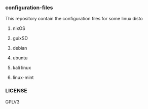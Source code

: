 ### configuration-files

This repository contain the configuration files for some linux disto

1. nixOS

2. guixSD

3. debian

4. ubuntu

5. kali linux

6. linux-mint
###  LICENSE
GPLV3

